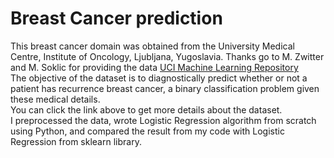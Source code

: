 # Breast Cancer prediction  
This breast cancer domain was obtained from the University Medical Centre,
   Institute of Oncology, Ljubljana, Yugoslavia.  Thanks go to M. Zwitter and 
   M. Soklic for providing the data [UCI Machine Learning Repository](https://archive.ics.uci.edu/ml/datasets/Breast+Cancer)   
The objective of the dataset is to diagnostically predict whether or not a patient has recurrence breast cancer, a binary classification
problem given these medical details.  
You can click the link above to get more details about the dataset.  
I preprocessed the data, wrote Logistic Regression algorithm from scratch using Python, and compared the result from 
my code with Logistic Regression from sklearn library.  
